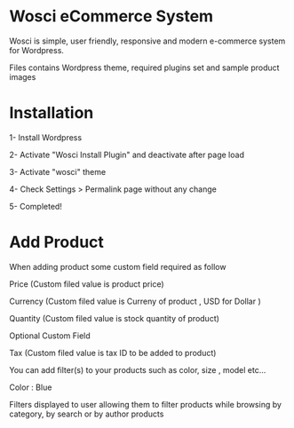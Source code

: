 Wosci eCommerce System
=====
Wosci is simple, user friendly, responsive and modern e-commerce system for Wordpress.

Files contains Wordpress theme, required plugins set and sample product images


Installation
=====
1- Install Wordpress

2- Activate "Wosci Install Plugin" and deactivate after page load

3- Activate "wosci" theme

4- Check Settings > Permalink page without any change

5- Completed!


Add Product
=====
When adding product some custom field required as follow

Price  (Custom filed value is product price)

Currency  (Custom filed value is Curreny of product , USD  for Dollar )

Quantity  (Custom filed value is stock quantity of product)




Optional Custom Field


Tax (Custom filed value is tax ID to be added to product)


You can add filter(s) to your products such as color, size , model etc...

Color : Blue


Filters displayed to user allowing them to filter products while browsing by category, by search or by author products



